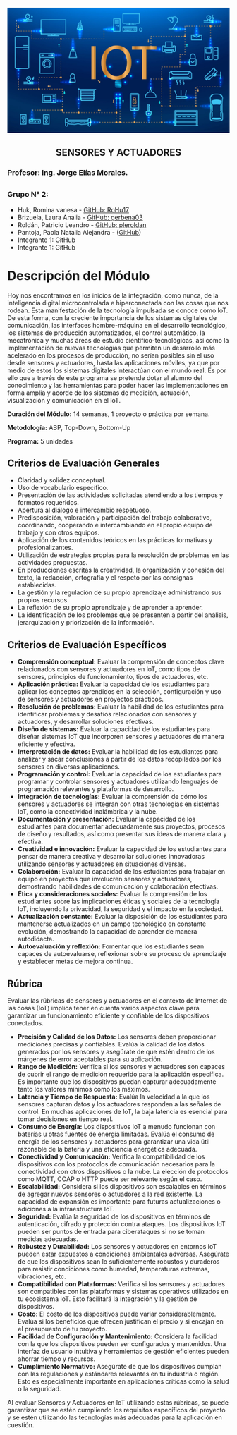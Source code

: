 
![alt text](src/IoT.jpg)

## <p style="text-align: center;">SENSORES Y ACTUADORES</p>

### Profesor: **Ing. Jorge Elías Morales.**

##

### Grupo N° 2:

- Huk, Romina vanesa - [GitHub: RoHu17](https://github.com/RoHu17)
- Brizuela, Laura Analia - [GitHub: gerbena03](https://github.com/gerbena03)
- Roldán, Patricio Leandro -  [GitHub: pleroldan](https://github.com/pleroldan)
- Pantoja, Paola Natalia Alejandra - ([GitHub](https://github.com/PaolaaPantoja))
- Integrante 1: GitHub
- Integrante 1: GitHub

##

# Descripción del Módulo

Hoy nos encontramos en los inicios de la integración, como nunca, de la inteligencia digital microcontrolada e hiperconectada con las cosas que nos rodean. Esta manifestación de la tecnología impulsada se conoce como loT. De esta forma, con la creciente importancia de los sistemas digitales de comunicación, las interfaces hombre-máquina en el desarrollo tecnológico, los sistemas de producción automatizados, el control automático, la mecatrónica y muchas áreas de estudio científico-tecnológicas, así como la implementación de nuevas tecnologías que permiten un desarrollo más acelerado en los procesos de producción, no serían posibles sin el uso desde sensores y actuadores, hasta las aplicaciones móviles, ya que por medio de estos los sistemas digitales interactúan con el mundo real. Es por ello que a través de este programa se pretende dotar al alumno del conocimiento y las herramientas para poder hacer las implementaciones en forma amplia y acorde de los sistemas de medición, actuación, visualización y comunicación en el loT.

**Duración del Módulo:** 14 semanas, 1 proyecto o práctica por semana.

**Metodología:** ABP, Top-Down, Bottom-Up

**Programa:** 5 unidades

## Criterios de Evaluación Generales

- Claridad y solidez conceptual.
- Uso de vocabulario específico.
- Presentación de las actividades solicitadas atendiendo a los tiempos y formatos requeridos.
- Apertura al diálogo e intercambio respetuoso.
- Predisposición, valoración y participación del trabajo colaborativo, coordinando, cooperando e intercambiando en el propio equipo de trabajo y con otros equipos.
- Aplicación de los contenidos teóricos en las prácticas formativas y profesionalizantes.
- Utilización de estrategias propias para la resolución de problemas en las actividades propuestas.
- En producciones escritas la creatividad, la organización y cohesión del texto, la redacción, ortografía y el respeto por las consignas establecidas.
- La gestión y la regulación de su propio aprendizaje administrando sus propios recursos.
- La reflexión de su propio aprendizaje y de aprender a aprender.
- La identificación de los problemas que se presenten a partir del análisis, jerarquización y priorización de la información.

## Criterios de Evaluación Específicos

- **Comprensión conceptual:** Evaluar la comprensión de conceptos clave relacionados con sensores y actuadores en loT, como tipos de sensores, principios de funcionamiento, tipos de actuadores, etc.
- **Aplicación práctica:** Evaluar la capacidad de los estudiantes para aplicar los conceptos aprendidos en la selección, configuración y uso de sensores y actuadores en proyectos prácticos.
- **Resolución de problemas:** Evaluar la habilidad de los estudiantes para identificar problemas y desafíos relacionados con sensores y actuadores, y desarrollar soluciones efectivas.
- **Diseño de sistemas:** Evaluar la capacidad de los estudiantes para diseñar sistemas loT que incorporen sensores y actuadores de manera eficiente y efectiva.
- **Interpretación de datos:** Evaluar la habilidad de los estudiantes para analizar y sacar conclusiones a partir de los datos recopilados por los sensores en diversas aplicaciones.
- **Programación y control:** Evaluar la capacidad de los estudiantes para programar y controlar sensores y actuadores utilizando lenguajes de programación relevantes y plataformas de desarrollo.
- **Integración de tecnologías:** Evaluar la comprensión de cómo los sensores y actuadores se integran con otras tecnologías en sistemas loT, como la conectividad inalámbrica y la nube.
- **Documentación y presentación:** Evaluar la capacidad de los estudiantes para documentar adecuadamente sus proyectos, procesos de diseño y resultados, así como presentar sus ideas de manera clara y efectiva.
- **Creatividad e innovación:** Evaluar la capacidad de los estudiantes para pensar de manera creativa y desarrollar soluciones innovadoras utilizando sensores y actuadores en situaciones diversas.
- **Colaboración:** Evaluar la capacidad de los estudiantes para trabajar en equipo en proyectos que involucren sensores y actuadores, demostrando habilidades de comunicación y colaboración efectivas.
- **Ética y consideraciones sociales:** Evaluar la comprensión de los estudiantes sobre las implicaciones éticas y sociales de la tecnología loT, incluyendo la privacidad, la seguridad y el impacto en la sociedad.
- **Actualización constante:** Evaluar la disposición de los estudiantes para mantenerse actualizados en un campo tecnológico en constante evolución, demostrando la capacidad de aprender de manera autodidacta.
- **Autoevaluación y reflexión:** Fomentar que los estudiantes sean capaces de autoevaluarse, reflexionar sobre su proceso de aprendizaje y establecer metas de mejora continua.

## Rúbrica

Evaluar las rúbricas de sensores y actuadores en el contexto de Internet de las cosas (IoT) implica tener en cuenta varios aspectos clave para garantizar un funcionamiento eficiente y confiable de los dispositivos conectados.

- **Precisión y Calidad de los Datos:** Los sensores deben proporcionar mediciones precisas y confiables. Evalúa la calidad de los datos generados por los sensores y asegúrate de que estén dentro de los márgenes de error aceptables para su aplicación.
- **Rango de Medición:** Verifica si los sensores y actuadores son capaces de cubrir el rango de medición requerido para la aplicación específica. Es importante que los dispositivos puedan capturar adecuadamente tanto los valores mínimos como los máximos.
- **Latencia y Tiempo de Respuesta:** Evalúa la velocidad a la que los sensores capturan datos y los actuadores responden a las señales de control. En muchas aplicaciones de loT, la baja latencia es esencial para tomar decisiones en tiempo real.
- **Consumo de Energía:** Los dispositivos loT a menudo funcionan con baterías u otras fuentes de energía limitadas. Evalúa el consumo de energía de los sensores y actuadores para garantizar una vida útil razonable de la batería y una eficiencia energética adecuada.
- **Conectividad y Comunicación:** Verifica la compatibilidad de los dispositivos con los protocolos de comunicación necesarios para la conectividad con otros dispositivos o la nube. La elección de protocolos como MQTT, COAP o HTTP puede ser relevante según el caso.
- **Escalabilidad:** Considera si los dispositivos son escalables en términos de agregar nuevos sensores o actuadores a la red existente. La capacidad de expansión es importante para futuras actualizaciones o adiciones a la infraestructura loT.
- **Seguridad:** Evalúa la seguridad de los dispositivos en términos de autenticación, cifrado y protección contra ataques. Los dispositivos loT pueden ser puntos de entrada para ciberataques si no se toman medidas adecuadas.
- **Robustez y Durabilidad:** Los sensores y actuadores en entornos loT pueden estar expuestos a condiciones ambientales adversas. Asegúrate de que los dispositivos sean lo suficientemente robustos y duraderos para resistir condiciones como humedad, temperaturas extremas, vibraciones, etc.
- **Compatibilidad con Plataformas:** Verifica si los sensores y actuadores son compatibles con las plataformas y sistemas operativos utilizados en tu ecosistema loT. Esto facilitará la integración y la gestión de dispositivos.
- **Costo:** El costo de los dispositivos puede variar considerablemente. Evalúa si los beneficios que ofrecen justifican el precio y si encajan en el presupuesto de tu proyecto.
- **Facilidad de Configuración y Mantenimiento:** Considera la facilidad con la que los dispositivos pueden ser configurados y mantenidos. Una interfaz de usuario intuitiva y herramientas de gestión eficientes pueden ahorrar tiempo y recursos.
- **Cumplimiento Normativo:** Asegúrate de que los dispositivos cumplan con las regulaciones y estándares relevantes en tu industria o región. Esto es especialmente importante en aplicaciones críticas como la salud o la seguridad.

Al evaluar Sensores y Actuadores en loT utilizando estas rúbricas, se puede garantizar que se estén cumpliendo los requisitos específicos del proyecto y se estén utilizando las tecnologías más adecuadas para la aplicación en cuestión.
